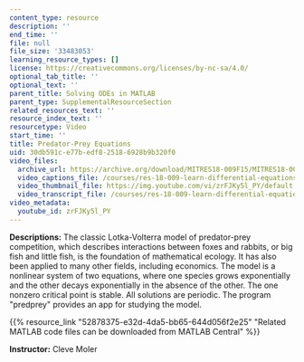 ```yaml
---
content_type: resource
description: ''
end_time: ''
file: null
file_size: '33483053'
learning_resource_types: []
license: https://creativecommons.org/licenses/by-nc-sa/4.0/
optional_tab_title: ''
optional_text: ''
parent_title: Solving ODEs in MATLAB
parent_type: SupplementalResourceSection
related_resources_text: ''
resource_index_text: ''
resourcetype: Video
start_time: ''
title: Predator-Prey Equations
uid: 30db591c-e77b-edf8-2518-6928b9b320f0
video_files:
  archive_url: https://archive.org/download/MITRES18-009F15/MITRES18-009F15_odes_11_300k.mp4
  video_captions_file: /courses/res-18-009-learn-differential-equations-up-close-with-gilbert-strang-and-cleve-moler-fall-2015/4e984ab6fa4c53679e17d7e71e8ddcfe_zrFJKy5l_PY.vtt
  video_thumbnail_file: https://img.youtube.com/vi/zrFJKy5l_PY/default.jpg
  video_transcript_file: /courses/res-18-009-learn-differential-equations-up-close-with-gilbert-strang-and-cleve-moler-fall-2015/45894e43bf911cb78a425116802740c0_zrFJKy5l_PY.pdf
video_metadata:
  youtube_id: zrFJKy5l_PY
---
```


**Descriptions:** The classic Lotka-Volterra model of predator-prey competition, which describes interactions between foxes and rabbits, or big fish and little fish, is the foundation of mathematical ecology. It has also been applied to many other fields, including economics. The model is a nonlinear system of two equations, where one species grows exponentially and the other decays exponentially in the absence of the other. The one nonzero critical point is stable. All solutions are periodic. The program "predprey" provides an app for studying the model.

{{% resource_link "52878375-e32d-4da5-bb65-644d056f2e25" "Related MATLAB code files can be downloaded from MATLAB Central" %}}

**Instructor:** Cleve Moler

